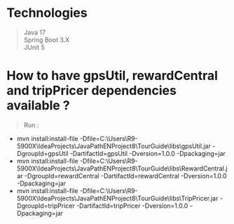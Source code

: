 # Technologies

> Java 17  
> Spring Boot 3.X  
> JUnit 5  

# How to have gpsUtil, rewardCentral and tripPricer dependencies available ?

> Run : 
- mvn install:install-file -Dfile=C:\Users\R9-5900X\IdeaProjects\JavaPathENProject8\TourGuide\libs\gpsUtil.jar -DgroupId=gpsUtil -DartifactId=gpsUtil -Dversion=1.0.0 -Dpackaging=jar  
- mvn install:install-file -Dfile=C:\Users\R9-5900X\IdeaProjects\JavaPathENProject8\TourGuide\libs\RewardCentral.jar -DgroupId=rewardCentral -DartifactId=rewardCentral -Dversion=1.0.0 -Dpackaging=jar  
- mvn install:install-file -Dfile=C:\Users\R9-5900X\IdeaProjects\JavaPathENProject8\TourGuide\libs\TripPricer.jar -DgroupId=tripPricer -DartifactId=tripPricer -Dversion=1.0.0 -Dpackaging=jar
